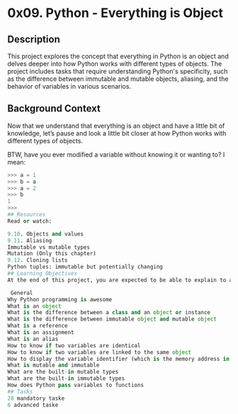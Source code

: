 # 0x09. Python - Everything is Object

## Description
This project explores the concept that everything in Python is an object and delves deeper into how Python works with different types of objects. The project includes tasks that require understanding Python's specificity, such as the difference between immutable and mutable objects, aliasing, and the behavior of variables in various scenarios.

## Background Context
Now that we understand that everything is an object and have a little bit of knowledge, let’s pause and look a little bit closer at how Python works with different types of objects.

BTW, have you ever modified a variable without knowing it or wanting to? I mean:

```python
>>> a = 1
>>> b = a
>>> a = 2
>>> b
1
>>> 
## Resources
Read or watch:

9.10. Objects and values
9.11. Aliasing
Immutable vs mutable types
Mutation (Only this chapter)
9.12. Cloning lists
Python tuples: immutable but potentially changing
## Learning Objectives
At the end of this project, you are expected to be able to explain to anyone, without the help of Google:

 General
Why Python programming is awesome
What is an object
What is the difference between a class and an object or instance
What is the difference between immutable object and mutable object
What is a reference
What is an assignment
What is an alias
How to know if two variables are identical
How to know if two variables are linked to the same object
How to display the variable identifier (which is the memory address in the CPython implementation)
What is mutable and immutable
What are the built-in mutable types
What are the built-in immutable types
How does Python pass variables to functions
## Tasks
28 mandatory taske
6 advanced taske
